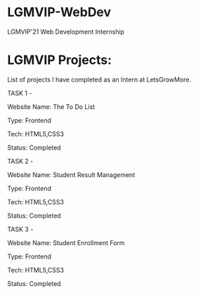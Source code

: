 # LGMVIP-WebDev
LGMVIP'21 Web Development Internship 
# LGMVIP Projects:
List of projects I have completed as an Intern at LetsGrowMore.

TASK 1 -

Website Name: The To Do List

Type: Frontend

Tech: HTML5,CSS3

Status: Completed

TASK 2 - 

Website Name: Student Result Management

Type: Frontend

Tech: HTML5,CSS3

Status: Completed

TASK 3 -

Website Name: Student Enrollment Form

Type: Frontend

Tech: HTML5,CSS3

Status: Completed

